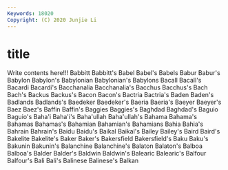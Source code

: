 ```yaml
---
Keywords: 18020
Copyright: (C) 2020 Junjie Li
---
```


# title

Write contents here!!!
Babbitt 
Babbitt's 
Babel 
Babel's 
Babels 
Babur 
Babur's 
Babylon 
Babylon's 
Babylonian
Babylonian's 
Babylons 
Bacall 
Bacall's 
Bacardi 
Bacardi's 
Bacchanalia 
Bacchanalia's 
Bacchus 
Bacchus's
Bach 
Bach's 
Backus 
Backus's 
Bacon 
Bacon's 
Bactria 
Bactria's 
Baden 
Baden's
Badlands 
Badlands's 
Baedeker 
Baedeker's 
Baeria 
Baeria's 
Baeyer 
Baeyer's 
Baez 
Baez's
Baffin 
Baffin's 
Baggies 
Baggies's 
Baghdad 
Baghdad's 
Baguio 
Baguio's 
Baha'i 
Baha'i's
Baha'ullah 
Baha'ullah's 
Bahama 
Bahama's 
Bahamas 
Bahamas's 
Bahamian 
Bahamian's 
Bahamians 
Bahia
Bahia's 
Bahrain 
Bahrain's 
Baidu 
Baidu's 
Baikal 
Baikal's 
Bailey 
Bailey's 
Baird
Baird's 
Bakelite 
Bakelite's 
Baker 
Baker's 
Bakersfield 
Bakersfield's 
Baku 
Baku's 
Bakunin
Bakunin's 
Balanchine 
Balanchine's 
Balaton 
Balaton's 
Balboa 
Balboa's 
Balder 
Balder's 
Baldwin
Baldwin's 
Balearic 
Balearic's 
Balfour 
Balfour's 
Bali 
Bali's 
Balinese 
Balinese's 
Balkan
